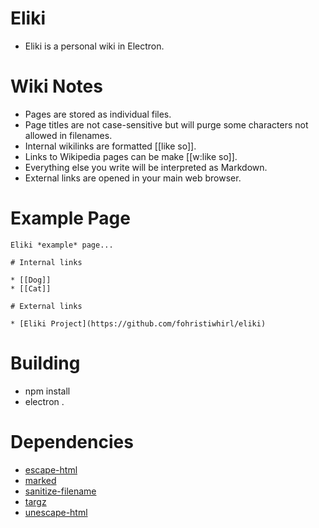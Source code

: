 # Eliki

* Eliki is a personal wiki in Electron.

# Wiki Notes

* Pages are stored as individual files.
* Page titles are not case-sensitive but will purge some characters not allowed in filenames.
* Internal wikilinks are formatted [[like so]].
* Links to Wikipedia pages can be make [[w:like so]].
* Everything else you write will be interpreted as Markdown.
* External links are opened in your main web browser.

# Example Page

```
Eliki *example* page...

# Internal links

* [[Dog]]
* [[Cat]]

# External links

* [Eliki Project](https://github.com/fohristiwhirl/eliki)
```

# Building

* npm install
* electron .

# Dependencies

* [escape-html](https://www.npmjs.com/package/escape-html)
* [marked](https://www.npmjs.com/package/marked)
* [sanitize-filename](https://www.npmjs.com/package/sanitize-filename)
* [targz](https://www.npmjs.com/package/targz)
* [unescape-html](https://www.npmjs.com/package/unescape-html)
